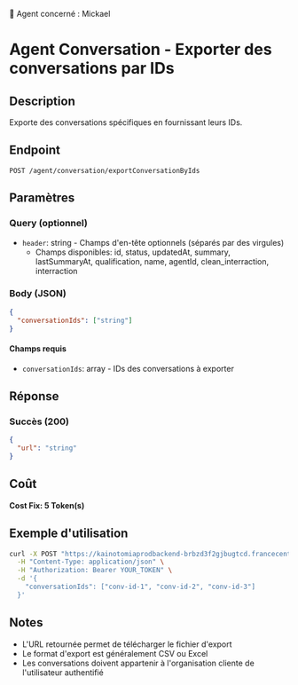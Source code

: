 🧠 Agent concerné : Mickael
# Agent Conversation - Exporter des conversations par IDs

## Description
Exporte des conversations spécifiques en fournissant leurs IDs.

## Endpoint
```
POST /agent/conversation/exportConversationByIds
```

## Paramètres

### Query (optionnel)
- `header`: string - Champs d'en-tête optionnels (séparés par des virgules)
  - Champs disponibles: id, status, updatedAt, summary, lastSummaryAt, qualification, name, agentId, clean_interraction, interraction

### Body (JSON)
```json
{
  "conversationIds": ["string"]
}
```

#### Champs requis
- `conversationIds`: array - IDs des conversations à exporter

## Réponse

### Succès (200)
```json
{
  "url": "string"
}
```

## Coût
**Cost Fix: 5 Token(s)**

## Exemple d'utilisation

```bash
curl -X POST "https://kainotomiaprodbackend-brbzd3f2gjbugtcd.francecentral-01.azurewebsites.net/agent/conversation/exportConversationByIds?header=id,status,summary" \
  -H "Content-Type: application/json" \
  -H "Authorization: Bearer YOUR_TOKEN" \
  -d '{
    "conversationIds": ["conv-id-1", "conv-id-2", "conv-id-3"]
  }'
```

## Notes
- L'URL retournée permet de télécharger le fichier d'export
- Le format d'export est généralement CSV ou Excel
- Les conversations doivent appartenir à l'organisation cliente de l'utilisateur authentifié 